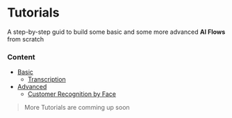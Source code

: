 # Tutorials

A step-by-step guid to build some basic and some more advanced **AI Flows** from scratch

### Content

- [Basic](/automate-studio/tutorials/basic/README)
  - [Transcription](/automate-studio/tutorials/basic/transcription)
  <!-- - Content Classification -->
  <!-- - Object Detection -->
  <!-- - Chained Cognition -->
- [Advanced](/automate-studio/tutorials/advanced/README)
  - [Customer Recognition by Face](/automate-studio/tutorials/advanced/customer-recognition-by-face)
  <!-- - Detection of Negative Social Media Posts -->
  <!-- - Dynamic Language Translation -->

> More Tutorials are comming up soon